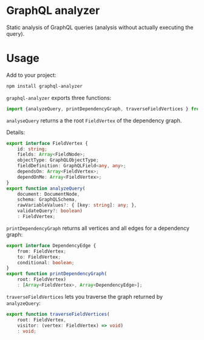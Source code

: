 # GraphQL analyzer

Static analysis of GraphQL queries (analysis without actually executing the query).

# Usage

Add to your project:

```sh
npm install graphql-analyzer
```

`graphql-analyzer` exports three functions:

```typescript
import {analyzeQuery, printDependencyGraph, traverseFieldVertices } from 'graphql-analyzer';
```

`analyseQuery` returns a the root `FieldVertex` of the dependency graph.

Details:
```typescript
export interface FieldVertex {
    id: string;
    fields: Array<FieldNode>;
    objectType: GraphQLObjectType;
    fieldDefinition: GraphQLField<any, any>;
    dependsOn: Array<FieldVertex>;
    dependOnMe: Array<FieldVertex>;
}
export function analyzeQuery(
    document: DocumentNode, 
    schema: GraphQLSchema, 
    rawVariableValues?: { [key: string]: any; }, 
    validateQuery?: boolean)
    : FieldVertex;
```

`printDependencyGraph` returns all vertices and all edges for a dependency graph:

```typescript
export interface DependencyEdge {
    from: FieldVertex;
    to: FieldVertex;
    conditional: boolean;
}
export function printDependencyGraph(
    root: FieldVertex)
    : [Array<FieldVertex>, Array<DependencyEdge>];
```

`traverseFieldVertices` lets you traverse the graph returned by `analyzeQuery`:

```typescript
export function traverseFieldVertices(
    root: FieldVertex, 
    visitor: (vertex: FieldVertex) => void)
    : void;
```







